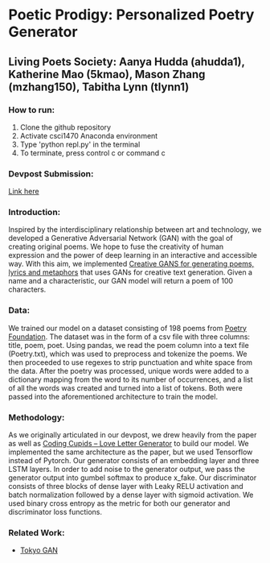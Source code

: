 # Poetic Prodigy: Personalized Poetry Generator
## Living Poets Society: Aanya Hudda (ahudda1), Katherine Mao (5kmao), Mason Zhang (mzhang150), Tabitha Lynn (tlynn1)

### How to run:
1. Clone the github repository
2. Activate csci1470 Anaconda environment
3. Type 'python repl.py' in the terminal
4. To terminate, press control c or command c

### Devpost Submission:
[Link here](https://devpost.com/software/poetic-prodigy-personalized-poetry-generator)

### Introduction: 
Inspired by the interdisciplinary relationship between art and technology, we developed a Generative Adversarial Network (GAN) with the goal of creating original poems. We hope to fuse the creativity of human expression and the power of deep learning in an interactive and accessible way. With this aim, we implemented [Creative GANS for generating poems, lyrics and metaphors](https://arxiv.org/abs/1909.09534) that uses GANs for creative text generation. Given a name and a characteristic, our GAN model will return a poem of 100 characters. 

### Data: 
We trained our model on a dataset consisting of 198 poems from [Poetry Foundation](https://www.kaggle.com/datasets/tgdivy/poetry-foundation-poems). The dataset was in the form of a csv file with three columns: title, poem, poet. Using pandas, we read the poem column into a text file (Poetry.txt), which was used to preprocess and tokenize the poems. We then proceeded to use regexes to strip punctuation and white space from the data. After the poetry was processed, unique words were added to a dictionary mapping from the word to its number of occurrences, and a list of all the words was created and turned into a list of tokens. Both were passed into the aforementioned architecture to train the model. 

### Methodology:
As we originally articulated in our devpost, we drew heavily from the paper as well as [Coding Cupids – Love Letter Generator](https://devpost.com/software/coding-cupids-love-letter-generator) to build our model. We implemented the same architecture as the paper, but we used Tensorflow instead of Pytorch. Our generator consists of an embedding layer and three LSTM layers. In order to add noise to the generator output, we pass the generator output into gumbel softmax to produce x_fake. Our discriminator consists of three blocks of dense layer with Leaky RELU activation and batch normalization followed by a dense layer with sigmoid activation. We used binary cross entropy as the metric for both our generator and discriminator loss functions.

### Related Work:
- [Tokyo GAN](https://github.com/Machine-Learning-Tokyo/Poetry-GAN/blob/master/README.md)

